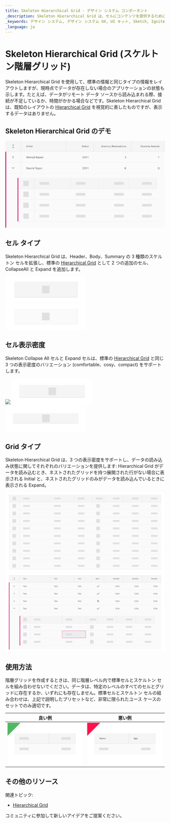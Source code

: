 ```yaml
---
title: Skeleton Hierarchical Grid - デザイン システム コンポーネント
_description: Skeleton Hierarchical Grid は、セルにコンテンツを提供するためにデータがバックグラウンドで読み込まれているときに表示される Hierarchical Grid コンポーネントです。
_keywords: デザイン システム, デザイン システム UX, UI キット, Sketch, Ignite UI for Angular, Sketch to Angular, Angular, Angular デザイン システム, Sketch からコードをエクスポート, Angular 用のデザイン キット, Sketch HTML, Sketch to HTML, Sketch UI キット
_language: ja
---
```


# Skeleton Hierarchical Grid (スケルトン階層グリッド)

Skeleton Hierarchical Grid を使用して、標準の情報と同じタイプの情報をレイアウトしますが、現時点でデータが存在しない場合のアプリケーションの状態も示します。たとえば、データがリモート データ ソースから読み込まれる際、接続が不足しているか、時間がかかる場合などです。Skeleton Hierarchical Grid は、既知のレイアウトの [Hierarchical Grid](hierarchical-grid.md) を視覚的に表したものですが、表示するデータはありません。

## Skeleton Hierarchical Grid のデモ

<img class="responsive-img" src="../images/hierarchical_grid_skeleton_demo.png" srcset="../images/hierarchical_grid_skeleton_demo@2x.png 2x" />

## セル タイプ

Skeleton Hierarchical Grid は、Header、Body、Summary の 3 種類のスケルトン セルを拡張し、標準の [Hierarchical Grid](hierarchical-grid.md) として 2 つの追加のセル、CollapseAll と Expand を追加します。

<img class="responsive-img" src="../images/hierarchical_grid_skeleton_cell_header.png" srcset="../images/hierarchical_grid_skeleton_cell_header@2x.png 2x" />
<img class="responsive-img" src="../images/hierarchical_grid_skeleton_cell_body.png" srcset="../images/hierarchical_grid_skeleton_cell_body@2x.png 2x" />

## セル表示密度

Skeleton Collapse All セルと Expand セルは、標準の [Hierarchical Grid](hierarchical-grid.md) と同じ 3 つの表示密度のバリエーション (comfortable、cosy、compact) をサポートします。

<img class="responsive-img" src="../images/hierarchical_grid__skeleton_cell_header_comfortable.png" srcset="../images/hierarchical_grid__skeleton_cell_header_comfortable@2x.png 2x" />
<img class="responsive-img" src="../images/hierarchical_grid_skeleton_cell_header_cosy.png" srcset="../images/hierarchical_grid_skeleton_cell_header_cosy@2x.png 2x" />
<img class="responsive-img" src="../images/hierarchical_grid_skeleton_cell_header_compact.png" srcset="../images/hierarchical_grid_skeleton_cell_header_compact@2x.png 2x" />

## Grid タイプ

Skeleton Hierarchical Grid は、3 つの表示密度をサポートし、データの読み込み状態に関してそれぞれのバリエーションを提供します: Hierarchical Grid がデータを読み込むとき、ネストされたグリッドを持つ展開された行がない場合に表示される Initial と、ネストされたグリッドのみがデータを読み込んでいるときに表示される Expand。

<img class="responsive-img" src="../images/hierarchical_grid_skeleton_initial.png" srcset="../images/hierarchical_grid_skeleton_initial@2x.png 2x" />
<img class="responsive-img" src="../images/hierarchical_grid_skeleton_expand.png" srcset="../images/hierarchical_grid_skeleton_expand@2x.png 2x" />

## 使用方法

階層グリッドを作成するときは、同じ階層レベル内で標準セルとスケルトン セルを組み合わせないでください。データは、特定のレベルのすべてのセルとグリッドに存在するか、いずれにも存在しません。標準セルとスケルトン セルの組み合わせは、上記で説明したプリセットなど、非常に限られたユース ケースのセットでのみ適切です。

| 良い例                                                                                                | 悪い例                                                                                                 |
| ------------------------------------------------------------------------------------------------- | ----------------------------------------------------------------------------------------------------- |
| <img class="responsive-img" src="../images/hierarchical_grid_skeleton_do1.png" srcset="../images/hierarchical_grid_skeleton_do1@2x.png 2x" /> | <img class="responsive-img" src="../images/hierarchical_grid_skeleton_dont1.png" srcset="../images/hierarchical_grid_skeleton_dont1@2x.png 2x" /> |

## その他のリソース

関連トピック:

- [Hierarchical Grid](hierarchical-grid.md)
  <div class="divider--half"></div>

コミュニティに参加して新しいアイデアをご提案ください。
